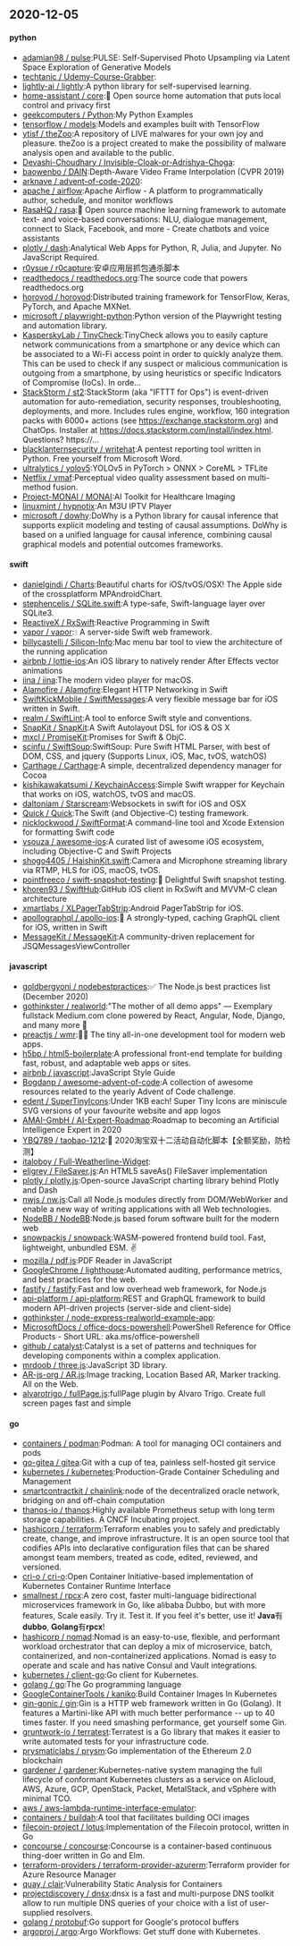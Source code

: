 ## 2020-12-05

#### python
* [adamian98 / pulse](https://github.com/adamian98/pulse):PULSE: Self-Supervised Photo Upsampling via Latent Space Exploration of Generative Models
* [techtanic / Udemy-Course-Grabber](https://github.com/techtanic/Udemy-Course-Grabber):
* [lightly-ai / lightly](https://github.com/lightly-ai/lightly):A python library for self-supervised learning.
* [home-assistant / core](https://github.com/home-assistant/core):🏡
Open source home automation that puts local control and privacy first
* [geekcomputers / Python](https://github.com/geekcomputers/Python):My Python Examples
* [tensorflow / models](https://github.com/tensorflow/models):Models and examples built with TensorFlow
* [ytisf / theZoo](https://github.com/ytisf/theZoo):A repository of LIVE malwares for your own joy and pleasure. theZoo is a project created to make the possibility of malware analysis open and available to the public.
* [Devashi-Choudhary / Invisible-Cloak-or-Adrishya-Choga](https://github.com/Devashi-Choudhary/Invisible-Cloak-or-Adrishya-Choga):
* [baowenbo / DAIN](https://github.com/baowenbo/DAIN):Depth-Aware Video Frame Interpolation (CVPR 2019)
* [arknave / advent-of-code-2020](https://github.com/arknave/advent-of-code-2020):
* [apache / airflow](https://github.com/apache/airflow):Apache Airflow - A platform to programmatically author, schedule, and monitor workflows
* [RasaHQ / rasa](https://github.com/RasaHQ/rasa):💬
Open source machine learning framework to automate text- and voice-based conversations: NLU, dialogue management, connect to Slack, Facebook, and more - Create chatbots and voice assistants
* [plotly / dash](https://github.com/plotly/dash):Analytical Web Apps for Python, R, Julia, and Jupyter. No JavaScript Required.
* [r0ysue / r0capture](https://github.com/r0ysue/r0capture):安卓应用层抓包通杀脚本
* [readthedocs / readthedocs.org](https://github.com/readthedocs/readthedocs.org):The source code that powers readthedocs.org
* [horovod / horovod](https://github.com/horovod/horovod):Distributed training framework for TensorFlow, Keras, PyTorch, and Apache MXNet.
* [microsoft / playwright-python](https://github.com/microsoft/playwright-python):Python version of the Playwright testing and automation library.
* [KasperskyLab / TinyCheck](https://github.com/KasperskyLab/TinyCheck):TinyCheck allows you to easily capture network communications from a smartphone or any device which can be associated to a Wi-Fi access point in order to quickly analyze them. This can be used to check if any suspect or malicious communication is outgoing from a smartphone, by using heuristics or specific Indicators of Compromise (IoCs). In orde…
* [StackStorm / st2](https://github.com/StackStorm/st2):StackStorm (aka "IFTTT for Ops") is event-driven automation for auto-remediation, security responses, troubleshooting, deployments, and more. Includes rules engine, workflow, 160 integration packs with 6000+ actions (see https://exchange.stackstorm.org) and ChatOps. Installer at https://docs.stackstorm.com/install/index.html. Questions? https://…
* [blacklanternsecurity / writehat](https://github.com/blacklanternsecurity/writehat):A pentest reporting tool written in Python. Free yourself from Microsoft Word.
* [ultralytics / yolov5](https://github.com/ultralytics/yolov5):YOLOv5 in PyTorch > ONNX > CoreML > TFLite
* [Netflix / vmaf](https://github.com/Netflix/vmaf):Perceptual video quality assessment based on multi-method fusion.
* [Project-MONAI / MONAI](https://github.com/Project-MONAI/MONAI):AI Toolkit for Healthcare Imaging
* [linuxmint / hypnotix](https://github.com/linuxmint/hypnotix):An M3U IPTV Player
* [microsoft / dowhy](https://github.com/microsoft/dowhy):DoWhy is a Python library for causal inference that supports explicit modeling and testing of causal assumptions. DoWhy is based on a unified language for causal inference, combining causal graphical models and potential outcomes frameworks.

#### swift
* [danielgindi / Charts](https://github.com/danielgindi/Charts):Beautiful charts for iOS/tvOS/OSX! The Apple side of the crossplatform MPAndroidChart.
* [stephencelis / SQLite.swift](https://github.com/stephencelis/SQLite.swift):A type-safe, Swift-language layer over SQLite3.
* [ReactiveX / RxSwift](https://github.com/ReactiveX/RxSwift):Reactive Programming in Swift
* [vapor / vapor](https://github.com/vapor/vapor):💧
A server-side Swift web framework.
* [billycastelli / Silicon-Info](https://github.com/billycastelli/Silicon-Info):Mac menu bar tool to view the architecture of the running application
* [airbnb / lottie-ios](https://github.com/airbnb/lottie-ios):An iOS library to natively render After Effects vector animations
* [iina / iina](https://github.com/iina/iina):The modern video player for macOS.
* [Alamofire / Alamofire](https://github.com/Alamofire/Alamofire):Elegant HTTP Networking in Swift
* [SwiftKickMobile / SwiftMessages](https://github.com/SwiftKickMobile/SwiftMessages):A very flexible message bar for iOS written in Swift.
* [realm / SwiftLint](https://github.com/realm/SwiftLint):A tool to enforce Swift style and conventions.
* [SnapKit / SnapKit](https://github.com/SnapKit/SnapKit):A Swift Autolayout DSL for iOS & OS X
* [mxcl / PromiseKit](https://github.com/mxcl/PromiseKit):Promises for Swift & ObjC.
* [scinfu / SwiftSoup](https://github.com/scinfu/SwiftSoup):SwiftSoup: Pure Swift HTML Parser, with best of DOM, CSS, and jquery (Supports Linux, iOS, Mac, tvOS, watchOS)
* [Carthage / Carthage](https://github.com/Carthage/Carthage):A simple, decentralized dependency manager for Cocoa
* [kishikawakatsumi / KeychainAccess](https://github.com/kishikawakatsumi/KeychainAccess):Simple Swift wrapper for Keychain that works on iOS, watchOS, tvOS and macOS.
* [daltoniam / Starscream](https://github.com/daltoniam/Starscream):Websockets in swift for iOS and OSX
* [Quick / Quick](https://github.com/Quick/Quick):The Swift (and Objective-C) testing framework.
* [nicklockwood / SwiftFormat](https://github.com/nicklockwood/SwiftFormat):A command-line tool and Xcode Extension for formatting Swift code
* [vsouza / awesome-ios](https://github.com/vsouza/awesome-ios):A curated list of awesome iOS ecosystem, including Objective-C and Swift Projects
* [shogo4405 / HaishinKit.swift](https://github.com/shogo4405/HaishinKit.swift):Camera and Microphone streaming library via RTMP, HLS for iOS, macOS, tvOS.
* [pointfreeco / swift-snapshot-testing](https://github.com/pointfreeco/swift-snapshot-testing):📸
Delightful Swift snapshot testing.
* [khoren93 / SwiftHub](https://github.com/khoren93/SwiftHub):GitHub iOS client in RxSwift and MVVM-C clean architecture
* [xmartlabs / XLPagerTabStrip](https://github.com/xmartlabs/XLPagerTabStrip):Android PagerTabStrip for iOS.
* [apollographql / apollo-ios](https://github.com/apollographql/apollo-ios):📱
A strongly-typed, caching GraphQL client for iOS, written in Swift
* [MessageKit / MessageKit](https://github.com/MessageKit/MessageKit):A community-driven replacement for JSQMessagesViewController

#### javascript
* [goldbergyoni / nodebestpractices](https://github.com/goldbergyoni/nodebestpractices):✅
The Node.js best practices list (December 2020)
* [gothinkster / realworld](https://github.com/gothinkster/realworld):"The mother of all demo apps" — Exemplary fullstack Medium.com clone powered by React, Angular, Node, Django, and many more
🏅
* [preactjs / wmr](https://github.com/preactjs/wmr):👩‍🚀
The tiny all-in-one development tool for modern web apps.
* [h5bp / html5-boilerplate](https://github.com/h5bp/html5-boilerplate):A professional front-end template for building fast, robust, and adaptable web apps or sites.
* [airbnb / javascript](https://github.com/airbnb/javascript):JavaScript Style Guide
* [Bogdanp / awesome-advent-of-code](https://github.com/Bogdanp/awesome-advent-of-code):A collection of awesome resources related to the yearly Advent of Code challenge.
* [edent / SuperTinyIcons](https://github.com/edent/SuperTinyIcons):Under 1KB each! Super Tiny Icons are miniscule SVG versions of your favourite website and app logos
* [AMAI-GmbH / AI-Expert-Roadmap](https://github.com/AMAI-GmbH/AI-Expert-Roadmap):Roadmap to becoming an Artificial Intelligence Expert in 2020
* [YBQ789 / taobao-1212](https://github.com/YBQ789/taobao-1212):🚀
2020淘宝双十二活动自动化脚本【全额奖励，防检测】
* [italoboy / Full-Weatherline-Widget](https://github.com/italoboy/Full-Weatherline-Widget):
* [eligrey / FileSaver.js](https://github.com/eligrey/FileSaver.js):An HTML5 saveAs() FileSaver implementation
* [plotly / plotly.js](https://github.com/plotly/plotly.js):Open-source JavaScript charting library behind Plotly and Dash
* [nwjs / nw.js](https://github.com/nwjs/nw.js):Call all Node.js modules directly from DOM/WebWorker and enable a new way of writing applications with all Web technologies.
* [NodeBB / NodeBB](https://github.com/NodeBB/NodeBB):Node.js based forum software built for the modern web
* [snowpackjs / snowpack](https://github.com/snowpackjs/snowpack):WASM-powered frontend build tool. Fast, lightweight, unbundled ESM.
✌️
* [mozilla / pdf.js](https://github.com/mozilla/pdf.js):PDF Reader in JavaScript
* [GoogleChrome / lighthouse](https://github.com/GoogleChrome/lighthouse):Automated auditing, performance metrics, and best practices for the web.
* [fastify / fastify](https://github.com/fastify/fastify):Fast and low overhead web framework, for Node.js
* [api-platform / api-platform](https://github.com/api-platform/api-platform):REST and GraphQL framework to build modern API-driven projects (server-side and client-side)
* [gothinkster / node-express-realworld-example-app](https://github.com/gothinkster/node-express-realworld-example-app):
* [MicrosoftDocs / office-docs-powershell](https://github.com/MicrosoftDocs/office-docs-powershell):PowerShell Reference for Office Products - Short URL: aka.ms/office-powershell
* [github / catalyst](https://github.com/github/catalyst):Catalyst is a set of patterns and techniques for developing components within a complex application.
* [mrdoob / three.js](https://github.com/mrdoob/three.js):JavaScript 3D library.
* [AR-js-org / AR.js](https://github.com/AR-js-org/AR.js):Image tracking, Location Based AR, Marker tracking. All on the Web.
* [alvarotrigo / fullPage.js](https://github.com/alvarotrigo/fullPage.js):fullPage plugin by Alvaro Trigo. Create full screen pages fast and simple

#### go
* [containers / podman](https://github.com/containers/podman):Podman: A tool for managing OCI containers and pods
* [go-gitea / gitea](https://github.com/go-gitea/gitea):Git with a cup of tea, painless self-hosted git service
* [kubernetes / kubernetes](https://github.com/kubernetes/kubernetes):Production-Grade Container Scheduling and Management
* [smartcontractkit / chainlink](https://github.com/smartcontractkit/chainlink):node of the decentralized oracle network, bridging on and off-chain computation
* [thanos-io / thanos](https://github.com/thanos-io/thanos):Highly available Prometheus setup with long term storage capabilities. A CNCF Incubating project.
* [hashicorp / terraform](https://github.com/hashicorp/terraform):Terraform enables you to safely and predictably create, change, and improve infrastructure. It is an open source tool that codifies APIs into declarative configuration files that can be shared amongst team members, treated as code, edited, reviewed, and versioned.
* [cri-o / cri-o](https://github.com/cri-o/cri-o):Open Container Initiative-based implementation of Kubernetes Container Runtime Interface
* [smallnest / rpcx](https://github.com/smallnest/rpcx):A zero cost, faster multi-language bidirectional microservices framework in Go, like alibaba Dubbo, but with more features, Scale easily. Try it. Test it. If you feel it's better, use it! 𝐉𝐚𝐯𝐚有𝐝𝐮𝐛𝐛𝐨, 𝐆𝐨𝐥𝐚𝐧𝐠有𝐫𝐩𝐜𝐱!
* [hashicorp / nomad](https://github.com/hashicorp/nomad):Nomad is an easy-to-use, flexible, and performant workload orchestrator that can deploy a mix of microservice, batch, containerized, and non-containerized applications. Nomad is easy to operate and scale and has native Consul and Vault integrations.
* [kubernetes / client-go](https://github.com/kubernetes/client-go):Go client for Kubernetes.
* [golang / go](https://github.com/golang/go):The Go programming language
* [GoogleContainerTools / kaniko](https://github.com/GoogleContainerTools/kaniko):Build Container Images In Kubernetes
* [gin-gonic / gin](https://github.com/gin-gonic/gin):Gin is a HTTP web framework written in Go (Golang). It features a Martini-like API with much better performance -- up to 40 times faster. If you need smashing performance, get yourself some Gin.
* [gruntwork-io / terratest](https://github.com/gruntwork-io/terratest):Terratest is a Go library that makes it easier to write automated tests for your infrastructure code.
* [prysmaticlabs / prysm](https://github.com/prysmaticlabs/prysm):Go implementation of the Ethereum 2.0 blockchain
* [gardener / gardener](https://github.com/gardener/gardener):Kubernetes-native system managing the full lifecycle of conformant Kubernetes clusters as a service on Alicloud, AWS, Azure, GCP, OpenStack, Packet, MetalStack, and vSphere with minimal TCO.
* [aws / aws-lambda-runtime-interface-emulator](https://github.com/aws/aws-lambda-runtime-interface-emulator):
* [containers / buildah](https://github.com/containers/buildah):A tool that facilitates building OCI images
* [filecoin-project / lotus](https://github.com/filecoin-project/lotus):Implementation of the Filecoin protocol, written in Go
* [concourse / concourse](https://github.com/concourse/concourse):Concourse is a container-based continuous thing-doer written in Go and Elm.
* [terraform-providers / terraform-provider-azurerm](https://github.com/terraform-providers/terraform-provider-azurerm):Terraform provider for Azure Resource Manager
* [quay / clair](https://github.com/quay/clair):Vulnerability Static Analysis for Containers
* [projectdiscovery / dnsx](https://github.com/projectdiscovery/dnsx):dnsx is a fast and multi-purpose DNS toolkit allow to run multiple DNS queries of your choice with a list of user-supplied resolvers.
* [golang / protobuf](https://github.com/golang/protobuf):Go support for Google's protocol buffers
* [argoproj / argo](https://github.com/argoproj/argo):Argo Workflows: Get stuff done with Kubernetes.
